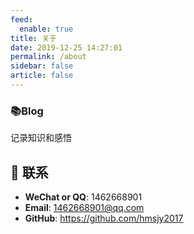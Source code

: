 ```yaml
---
feed:
  enable: true
title: 关于
date: 2019-12-25 14:27:01
permalink: /about
sidebar: false
article: false
---
```


### 📚Blog

记录知识和感悟

## :email: 联系

- **WeChat or QQ**: <a :href="qqUrl" class='qq'>1462668901</a>
- **Email**:  <a href="mailto:1462668901@qq.com">1462668901@qq.com</a>
- **GitHub**: <https://github.com/hmsjy2017>

